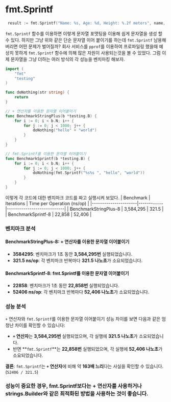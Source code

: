 # fmt.Sprintf
```go
 result := fmt.Sprintf("Name: %s, Age: %d, Height: %.2f meters", name, age, height)
```
`fmt.Sprintf` 함수를 이용하면 이렇게 문자열 포맷팅을 이용해 쉽게 문자열을 생성 할 수 있다.
하지만 그냥 위와 같은 단순 문자열 이어 붙이기를 하는데 `fmt.Sprintf` 남용해버리면 어떤 문제가 벌어질까?
회사 서비스를 `pprof`를 이용하여 프로파일링 했을때 예상치 못하게 `fmt.Sprintf` 함수에 의해 많은 자원이 사용되는것을 볼 수 있었다.
그럼 이제 문자열을 그냥 더하는 여러 방식의 각 성능을 벤치마킹 해보자.

```go
import (
	"fmt"
	"testing"
)

func doNothing(str string) {
	return
}

// + 연산자를 이용한 문자열 이어붙이기
func BenchmarkStringPlus(b *testing.B) {
	for i := 0; i < b.N; i++ {
		for j := 0; j < 1000; j++ {
			doNothing("hello" + "world")
		}
	}
}

// fmt.Sprintf를 이용한 문자열 이어붙이기
func BenchmarkSprintf(b *testing.B) {
	for i := 0; i < b.N; i++ {
		for j := 0; j < 1000; j++ {
			doNothing(fmt.Sprintf("%s%s ", "hello", "world"))
		}
	}
}

```
이렇게 각 코드에 대한 벤치마크 코드를 짜고 실행시켜 보았다.
| Benchmark            | Iterations | Time per Operation (ns/op) |
|----------------------|------------|----------------------------|
| BenchmarkStringPlus-8 | 3,584,295  | 321.5                      |
| BenchmarkSprintf-8    | 22,858     | 52,406                     |


### 벤치마크 분석

#### **BenchmarkStringPlus-8: + 연산자를 이용한 문자열 이어붙이기**
- **3584295**: 벤치마크가 1초 동안 **3,584,295번** 실행되었습니다.
- **321.5 ns/op**: 각 벤치마크 반복마다 **321.5 나노초**가 소요되었습니다.

#### **BenchmarkSprintf-8: fmt.Sprintf를 이용한 문자열 이어붙이기**
- **22858**: 벤치마크가 1초 동안 **22,858번** 실행되었습니다.
- **52406 ns/op**: 각 벤치마크 반복마다 **52,406 나노초**가 소요되었습니다.

### 성능 분석

`+` 연산자와 `fmt.Sprintf`를 이용한 문자열 이어붙이기 성능 차이를 보면 다음과 같은 엄청난 차이를 확인할 수 있습니다:

- **`+` 연산자**는 **3,584,295번** 실행되었으며, 각 실행에 **321.5 나노초**가 소요되었습니다.
- 반면 **`fmt.Sprintf`**는 **22,858번** 실행되었으며, 각 실행에 **52,406 나노초**가 소요되었습니다.

**결론**: `fmt.Sprintf`는 **`+` 연산자**에 비해 약 **163배 느리**다는 사실을 확인할 수 있습니다. (`52406 / 321.5`)

### 성능이 중요한 경우, fmt.Sprintf보다는 + 연산자를 사용하거나 strings.Builder와 같은 최적화된 방법을 사용하는 것이 좋습니다.